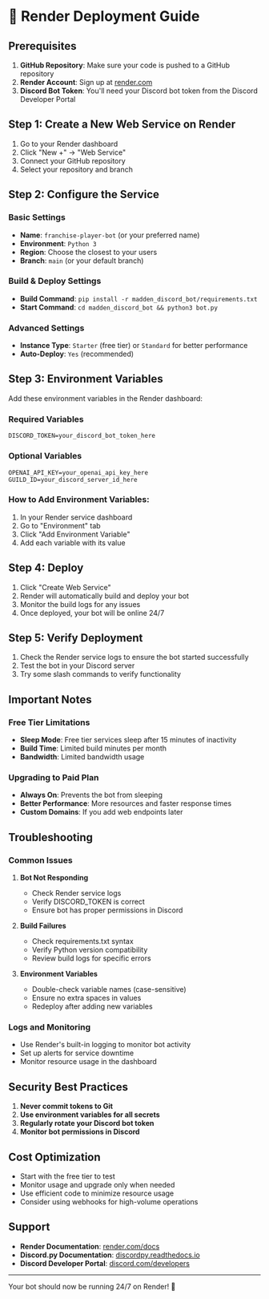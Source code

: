 # 🚀 Render Deployment Guide

## Prerequisites

1. **GitHub Repository**: Make sure your code is pushed to a GitHub repository
2. **Render Account**: Sign up at [render.com](https://render.com)
3. **Discord Bot Token**: You'll need your Discord bot token from the Discord Developer Portal

## Step 1: Create a New Web Service on Render

1. Go to your Render dashboard
2. Click "New +" → "Web Service"
3. Connect your GitHub repository
4. Select your repository and branch

## Step 2: Configure the Service

### Basic Settings
- **Name**: `franchise-player-bot` (or your preferred name)
- **Environment**: `Python 3`
- **Region**: Choose the closest to your users
- **Branch**: `main` (or your default branch)

### Build & Deploy Settings
- **Build Command**: `pip install -r madden_discord_bot/requirements.txt`
- **Start Command**: `cd madden_discord_bot && python3 bot.py`

### Advanced Settings
- **Instance Type**: `Starter` (free tier) or `Standard` for better performance
- **Auto-Deploy**: `Yes` (recommended)

## Step 3: Environment Variables

Add these environment variables in the Render dashboard:

### Required Variables
```
DISCORD_TOKEN=your_discord_bot_token_here
```

### Optional Variables
```
OPENAI_API_KEY=your_openai_api_key_here
GUILD_ID=your_discord_server_id_here
```

### How to Add Environment Variables:
1. In your Render service dashboard
2. Go to "Environment" tab
3. Click "Add Environment Variable"
4. Add each variable with its value

## Step 4: Deploy

1. Click "Create Web Service"
2. Render will automatically build and deploy your bot
3. Monitor the build logs for any issues
4. Once deployed, your bot will be online 24/7

## Step 5: Verify Deployment

1. Check the Render service logs to ensure the bot started successfully
2. Test the bot in your Discord server
3. Try some slash commands to verify functionality

## Important Notes

### Free Tier Limitations
- **Sleep Mode**: Free tier services sleep after 15 minutes of inactivity
- **Build Time**: Limited build minutes per month
- **Bandwidth**: Limited bandwidth usage

### Upgrading to Paid Plan
- **Always On**: Prevents the bot from sleeping
- **Better Performance**: More resources and faster response times
- **Custom Domains**: If you add web endpoints later

## Troubleshooting

### Common Issues

1. **Bot Not Responding**
   - Check Render service logs
   - Verify DISCORD_TOKEN is correct
   - Ensure bot has proper permissions in Discord

2. **Build Failures**
   - Check requirements.txt syntax
   - Verify Python version compatibility
   - Review build logs for specific errors

3. **Environment Variables**
   - Double-check variable names (case-sensitive)
   - Ensure no extra spaces in values
   - Redeploy after adding new variables

### Logs and Monitoring
- Use Render's built-in logging to monitor bot activity
- Set up alerts for service downtime
- Monitor resource usage in the dashboard

## Security Best Practices

1. **Never commit tokens to Git**
2. **Use environment variables for all secrets**
3. **Regularly rotate your Discord bot token**
4. **Monitor bot permissions in Discord**

## Cost Optimization

- Start with the free tier to test
- Monitor usage and upgrade only when needed
- Use efficient code to minimize resource usage
- Consider using webhooks for high-volume operations

## Support

- **Render Documentation**: [render.com/docs](https://render.com/docs)
- **Discord.py Documentation**: [discordpy.readthedocs.io](https://discordpy.readthedocs.io)
- **Discord Developer Portal**: [discord.com/developers](https://discord.com/developers)

---

Your bot should now be running 24/7 on Render! 🎉
